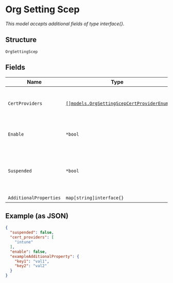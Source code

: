 
# Org Setting Scep

*This model accepts additional fields of type interface{}.*

## Structure

`OrgSettingScep`

## Fields

| Name | Type | Tags | Description |
|  --- | --- | --- | --- |
| `CertProviders` | [`[]models.OrgSettingScepCertProviderEnum`](../../doc/models/org-setting-scep-cert-provider-enum.md) | Optional | List of SCEP cert providers, e.g. `intune`, `jamf`, `byod` |
| `Enable` | `*bool` | Optional | Whether SCEP is enabled for this org |
| `Suspended` | `*bool` | Optional | Whether SCEP is suspended for this org<br><br>**Default**: `false` |
| `AdditionalProperties` | `map[string]interface{}` | Optional | - |

## Example (as JSON)

```json
{
  "suspended": false,
  "cert_providers": [
    "intune"
  ],
  "enable": false,
  "exampleAdditionalProperty": {
    "key1": "val1",
    "key2": "val2"
  }
}
```

